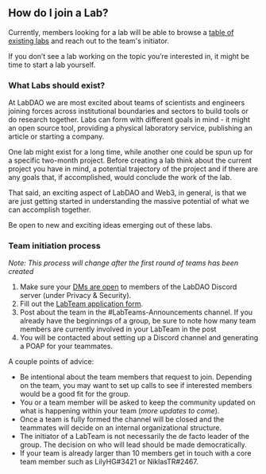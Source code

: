 
## How do I join a Lab?
Currently, members looking for a lab will be able to browse a [table of existing labs](https://airtable.com/shrVkdy62K1qOxVng/tblya1qd60spyXRQw) and reach out to the team's initiator. 

If you don’t see a lab working on the topic you’re interested in, it might be time to start a lab yourself. 


### What Labs should exist?
At LabDAO we are most excited about teams of scientists and engineers joining forces across institutional boundaries and sectors to build tools or do research together. Labs can form with different goals in mind - it might an open source tool, providing a physical laboratory service, publishing an article or starting a company. 

One lab might exist for a long time, while another one could be spun up for a specific two-month project. Before creating a lab think about the current project you have in mind, a potential trajectory of the project and if there are any goals that, if accomplished, would conclude the work of the lab. 

That said, an exciting aspect of LabDAO and Web3, in general, is that we are just getting started in understanding the massive potential of what we can accomplish together. 

Be open to new and exciting ideas emerging out of these labs. 

### Team initiation process
_Note: This process will change after the first round of teams has been created_

1. Make sure your [DMs are open](https://www.technobezz.com/how-to-enable-direct-messages-on-discord/) to members of the LabDAO Discord server (under Privacy & Security). 
2. Fill out the [LabTeam application form](https://5v5r7qwhr95.typeform.com/to/jrJnhvtq).
3. Post about the team in the #LabTeams-Announcements channel. If you already have the beginnings of a group, be sure to note how many team members are currently involved in your LabTeam in the post
4. You will be contacted about setting up a Discord channel and generating a POAP for your teammates.

A couple points of advice:
* Be intentional about the team members that request to join. Depending on the team, you may want to set up calls to see if interested members would be a good fit for the group.
* You or a team member will be asked to keep the community updated on what is happening within your team (*more updates to come*).
* Once a team is fully formed the channel will be closed and the teammates will decide on an internal organizational structure.
* The initiator of a LabTeam is not necessarily the de facto leader of the group. The decision on who will lead should be made democratically. 
* If your team is already larger than 10 members get in touch with a core team member such as LilyHG#3421 or NiklasTR#2467.
